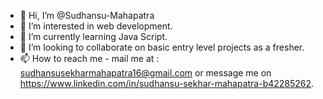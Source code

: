 - 👋 Hi, I’m @Sudhansu-Mahapatra
- 👀 I’m interested in web development.
- 🌱 I’m currently learning Java Script.
- 💞️ I’m looking to collaborate on basic entry level projects as a fresher.
- 📫 How to reach me - mail me at : sudhansusekharmahapatra16@gmail.com or message me on https://www.linkedin.com/in/sudhansu-sekhar-mahapatra-b42285262.

<!---
Sudhansu-Mahapatra/Sudhansu-Mahapatra is a ✨ special ✨ repository because its `README.md` (this file) appears on your GitHub profile.
You can click the Preview link to take a look at your changes.
--->
